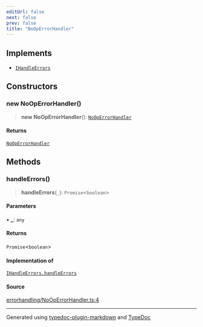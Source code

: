 ```yaml
---
editUrl: false
next: false
prev: false
title: "NoOpErrorHandler"
---
```


## Implements

- [`IHandleErrors`](/api/interfaces/ihandleerrors/)

## Constructors

### new NoOpErrorHandler()

> **new NoOpErrorHandler**(): [`NoOpErrorHandler`](/api/classes/nooperrorhandler/)

#### Returns

[`NoOpErrorHandler`](/api/classes/nooperrorhandler/)

## Methods

### handleErrors()

> **handleErrors**(`_`): `Promise`\<`boolean`\>

#### Parameters

• **\_**: `any`

#### Returns

`Promise`\<`boolean`\>

#### Implementation of

[`IHandleErrors.handleErrors`](/api/interfaces/ihandleerrors/#handleerrors)

#### Source

[errorhandling/NoOpErrorHandler.ts:4](https://github.com/fostertheweb/spotify-web-sdk/blob/8d95f4b/src/errorhandling/NoOpErrorHandler.ts#L4)

***

Generated using [typedoc-plugin-markdown](https://www.npmjs.com/package/typedoc-plugin-markdown) and [TypeDoc](https://typedoc.org/)
